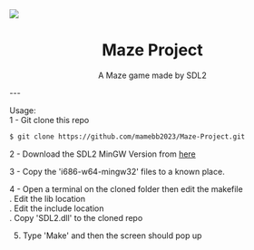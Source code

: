 <img align="center" src="https://gcdnb.pbrd.co/images/s3qZoRkSTsS9.png?o=1">

<h1 align="center">Maze Project</h1>
<p align="center">A Maze game made by SDL2</p>
---

Usage:<br>
1 - Git clone this repo<br>

```bash
$ git clone https://github.com/mamebb2023/Maze-Project.git
```
2 - Download the SDL2 MinGW Version from [here](https://wiki.libsdl.org/SDL2/Installation)

3 - Copy the 'i686-w64-mingw32' files to a known place.<br>

4 - Open a terminal on the cloned folder then edit the makefile<br>
      . Edit the lib location<br>
      . Edit the include location<br>
      . Copy 'SDL2.dll' to the cloned repo<br>

  5. Type 'Make' and then the screen should pop up<br>
